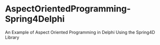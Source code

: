 # AspectOrientedProgramming-Spring4Delphi
An Example of Aspect Oriented Programming in Delphi Using the Spring4D Library
